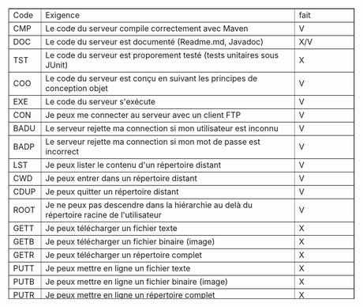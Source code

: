 <table cellspacing="0" cellpadding="0" dir="ltr" border="1" style="width: 702px; height: 588px;"><colgroup><col width="45" /><col width="547" /></colgroup>
<tbody>
<tr style="height: 21px;">
<td data-sheets-value="{&quot;1&quot;:2,&quot;2&quot;:&quot;Code&quot;}" style="width: 44px; height: 21px;">Code</td>
<td data-sheets-value="{&quot;1&quot;:2,&quot;2&quot;:&quot;Exigence&quot;}" style="width: 545px; height: 21px;">Exigence</td>
<td style="width: 112px; height: 21px;">fait</td>
</tr>
<tr style="height: 21px;">
<td data-sheets-value="{&quot;1&quot;:2,&quot;2&quot;:&quot;CMP&quot;}" style="width: 44px; height: 21px;">CMP</td>
<td data-sheets-value="{&quot;1&quot;:2,&quot;2&quot;:&quot;Le code du serveur compile correctement avec Maven&quot;}" style="width: 545px; height: 21px;">Le code du serveur compile correctement avec Maven</td>
<td style="width: 112px; height: 21px;">V</td>
</tr>
<tr style="height: 21px;">
<td data-sheets-value="{&quot;1&quot;:2,&quot;2&quot;:&quot;DOC&quot;}" style="width: 44px; height: 21px;">DOC</td>
<td data-sheets-value="{&quot;1&quot;:2,&quot;2&quot;:&quot;Le code du serveur est document\u00e9 (Readme.md, Javadoc)&quot;}" style="width: 545px; height: 21px;">Le code du serveur est document&eacute; (Readme.md, Javadoc)</td>
<td style="width: 112px; height: 21px;">X/V</td>
</tr>
<tr style="height: 21px;">
<td data-sheets-value="{&quot;1&quot;:2,&quot;2&quot;:&quot;TST&quot;}" style="width: 44px; height: 21px;">TST</td>
<td data-sheets-value="{&quot;1&quot;:2,&quot;2&quot;:&quot;Le code du serveur est proporement test\u00e9 (tests unitaires sous JUnit)&quot;}" style="width: 545px; height: 21px;">Le code du serveur est proporement test&eacute; (tests unitaires sous JUnit)</td>
<td style="width: 112px; height: 21px;">X</td>
</tr>
<tr style="height: 21px;">
<td data-sheets-value="{&quot;1&quot;:2,&quot;2&quot;:&quot;COO&quot;}" style="width: 44px; height: 21px;">COO</td>
<td data-sheets-value="{&quot;1&quot;:2,&quot;2&quot;:&quot;Le code du serveur est con\u00e7u en suivant les principes de conception objet&quot;}" style="width: 545px; height: 21px;">Le code du serveur est con&ccedil;u en suivant les principes de conception objet</td>
<td style="width: 112px; height: 21px;">V</td>
</tr>
<tr style="height: 21px;">
<td data-sheets-value="{&quot;1&quot;:2,&quot;2&quot;:&quot;EXE&quot;}" style="width: 44px; height: 21px;">EXE</td>
<td data-sheets-value="{&quot;1&quot;:2,&quot;2&quot;:&quot;Le code du serveur s'ex\u00e9cute&quot;}" style="width: 545px; height: 21px;">Le code du serveur s'ex&eacute;cute</td>
<td style="width: 112px; height: 21px;">V</td>
</tr>
<tr style="height: 21px;">
<td data-sheets-value="{&quot;1&quot;:2,&quot;2&quot;:&quot;CON&quot;}" style="width: 44px; height: 21px;">CON</td>
<td data-sheets-value="{&quot;1&quot;:2,&quot;2&quot;:&quot;Je peux me connecter au serveur avec un client FTP&quot;}" style="width: 545px; height: 21px;">Je peux me connecter au serveur avec un client FTP</td>
<td style="width: 112px; height: 21px;">V</td>
</tr>
<tr style="height: 21px;">
<td data-sheets-value="{&quot;1&quot;:2,&quot;2&quot;:&quot;BADU&quot;}" style="width: 44px; height: 21px;">BADU</td>
<td data-sheets-value="{&quot;1&quot;:2,&quot;2&quot;:&quot;Le serveur rejette ma connection si mon utilisateur est inconnu&quot;}" style="width: 545px; height: 21px;">Le serveur rejette ma connection si mon utilisateur est inconnu</td>
<td style="width: 112px; height: 21px;">V</td>
</tr>
<tr style="height: 21px;">
<td data-sheets-value="{&quot;1&quot;:2,&quot;2&quot;:&quot;BADP&quot;}" style="width: 44px; height: 21px;">BADP</td>
<td data-sheets-value="{&quot;1&quot;:2,&quot;2&quot;:&quot;Le serveur rejette ma connection si mon mot de passe est incorrect&quot;}" style="width: 545px; height: 21px;">Le serveur rejette ma connection si mon mot de passe est incorrect</td>
<td style="width: 112px; height: 21px;">V</td>
</tr>
<tr style="height: 21px;">
<td data-sheets-value="{&quot;1&quot;:2,&quot;2&quot;:&quot;LST&quot;}" style="width: 44px; height: 21px;">LST</td>
<td data-sheets-value="{&quot;1&quot;:2,&quot;2&quot;:&quot;Je peux lister le contenu d'un r\u00e9pertoire distant&quot;}" style="width: 545px; height: 21px;">Je peux lister le contenu d'un r&eacute;pertoire distant</td>
<td style="width: 112px; height: 21px;">V</td>
</tr>
<tr style="height: 21px;">
<td data-sheets-value="{&quot;1&quot;:2,&quot;2&quot;:&quot;CWD&quot;}" style="width: 44px; height: 21px;">CWD</td>
<td data-sheets-value="{&quot;1&quot;:2,&quot;2&quot;:&quot;Je peux entrer dans un r\u00e9pertoire distant&quot;}" style="width: 545px; height: 21px;">Je peux entrer dans un r&eacute;pertoire distant</td>
<td style="width: 112px; height: 21px;">V</td>
</tr>
<tr style="height: 21px;">
<td data-sheets-value="{&quot;1&quot;:2,&quot;2&quot;:&quot;CDUP&quot;}" style="width: 44px; height: 21px;">CDUP</td>
<td data-sheets-value="{&quot;1&quot;:2,&quot;2&quot;:&quot;Je peux quitter un r\u00e9pertoire distant&quot;}" style="width: 545px; height: 21px;">Je peux quitter un r&eacute;pertoire distant</td>
<td style="width: 112px; height: 21px;">V</td>
</tr>
<tr style="height: 21px;">
<td data-sheets-value="{&quot;1&quot;:2,&quot;2&quot;:&quot;ROOT&quot;}" style="width: 44px; height: 21px;">ROOT</td>
<td data-sheets-value="{&quot;1&quot;:2,&quot;2&quot;:&quot;Je ne peux pas descendre dans la hi\u00e9rarchie au del\u00e0 du r\u00e9pertoire racine de l'utilisateur&quot;}" style="width: 545px; height: 21px;">Je ne peux pas descendre dans la hi&eacute;rarchie au del&agrave; du r&eacute;pertoire racine de l'utilisateur</td>
<td style="width: 112px; height: 21px;">V</td>
</tr>
<tr style="height: 21px;">
<td data-sheets-value="{&quot;1&quot;:2,&quot;2&quot;:&quot;GETT&quot;}" style="width: 44px; height: 21px;">GETT</td>
<td data-sheets-value="{&quot;1&quot;:2,&quot;2&quot;:&quot;Je peux t\u00e9l\u00e9charger un fichier texte&quot;}" style="width: 545px; height: 21px;">Je peux t&eacute;l&eacute;charger un fichier texte</td>
<td style="width: 112px; height: 21px;">X</td>
</tr>
<tr style="height: 21px;">
<td data-sheets-value="{&quot;1&quot;:2,&quot;2&quot;:&quot;GETB&quot;}" style="width: 44px; height: 21px;">GETB</td>
<td data-sheets-value="{&quot;1&quot;:2,&quot;2&quot;:&quot;Je peux t\u00e9l\u00e9charger un fichier binaire (image)&quot;}" style="width: 545px; height: 21px;">Je peux t&eacute;l&eacute;charger un fichier binaire (image)</td>
<td style="width: 112px; height: 21px;">X</td>
</tr>
<tr style="height: 21px;">
<td data-sheets-value="{&quot;1&quot;:2,&quot;2&quot;:&quot;GETR&quot;}" style="width: 44px; height: 21px;">GETR</td>
<td data-sheets-value="{&quot;1&quot;:2,&quot;2&quot;:&quot;Je peux t\u00e9l\u00e9charger un r\u00e9pertoire complet&quot;}" style="width: 545px; height: 21px;">Je peux t&eacute;l&eacute;charger un r&eacute;pertoire complet</td>
<td style="width: 112px; height: 21px;">X</td>
</tr>
<tr style="height: 21px;">
<td data-sheets-value="{&quot;1&quot;:2,&quot;2&quot;:&quot;PUTT&quot;}" style="width: 44px; height: 21px;">PUTT</td>
<td data-sheets-value="{&quot;1&quot;:2,&quot;2&quot;:&quot;Je peux mettre en ligne un fichier texte&quot;}" style="width: 545px; height: 21px;">Je peux mettre en ligne un fichier texte</td>
<td style="width: 112px; height: 21px;">X</td>
</tr>
<tr style="height: 21px;">
<td data-sheets-value="{&quot;1&quot;:2,&quot;2&quot;:&quot;PUTB&quot;}" style="width: 44px; height: 21px;">PUTB</td>
<td data-sheets-value="{&quot;1&quot;:2,&quot;2&quot;:&quot;Je peux mettre en ligne un fichier binaire (image)&quot;}" style="width: 545px; height: 21px;">Je peux mettre en ligne un fichier binaire (image)</td>
<td style="width: 112px; height: 21px;">X</td>
</tr>
<tr style="height: 21px;">
<td data-sheets-value="{&quot;1&quot;:2,&quot;2&quot;:&quot;PUTR&quot;}" style="width: 44px; height: 21px;">PUTR</td>
<td data-sheets-value="{&quot;1&quot;:2,&quot;2&quot;:&quot;Je peux mettre en ligne un r\u00e9pertoire complet&quot;}" style="width: 545px; height: 21px;">Je peux mettre en ligne un r&eacute;pertoire complet</td>
<td style="width: 112px; height: 21px;">X</td>
</tr>
<tr style="height: 21px;">
<td data-sheets-value="{&quot;1&quot;:2,&quot;2&quot;:&quot;RENF&quot;}" style="width: 44px; height: 21px;">RENF</td>
<td data-sheets-value="{&quot;1&quot;:2,&quot;2&quot;:&quot;Je peux renommer un fichier distant&quot;}" style="width: 545px; height: 21px;">Je peux renommer un fichier distant</td>
<td style="width: 112px; height: 21px;">V</td>
</tr>
<tr style="height: 21px;">
<td data-sheets-value="{&quot;1&quot;:2,&quot;2&quot;:&quot;MKD&quot;}" style="width: 44px; height: 21px;">MKD</td>
<td data-sheets-value="{&quot;1&quot;:2,&quot;2&quot;:&quot;Je peux cr\u00e9er un r\u00e9pertoire distant&quot;}" style="width: 545px; height: 21px;">Je peux cr&eacute;er un r&eacute;pertoire distant</td>
<td style="width: 112px; height: 21px;">V</td>
</tr>
<tr style="height: 21px;">
<td data-sheets-value="{&quot;1&quot;:2,&quot;2&quot;:&quot;REND&quot;}" style="width: 44px; height: 21px;">REND</td>
<td data-sheets-value="{&quot;1&quot;:2,&quot;2&quot;:&quot;Je peux renommer un r\u00e9pertoire distant&quot;}" style="width: 545px; height: 21px;">Je peux renommer un r&eacute;pertoire distant</td>
<td style="width: 112px; height: 21px;">V</td>
</tr>
<tr style="height: 21px;">
<td data-sheets-value="{&quot;1&quot;:2,&quot;2&quot;:&quot;RMD&quot;}" style="width: 44px; height: 21px;">RMD</td>
<td data-sheets-value="{&quot;1&quot;:2,&quot;2&quot;:&quot;Je peux supprimer un r\u00e9pertoire distant&quot;}" style="width: 545px; height: 21px;">Je peux supprimer un r&eacute;pertoire distant</td>
<td style="width: 112px; height: 21px;">V</td>
</tr>
<tr style="height: 21px;">
<td data-sheets-value="{&quot;1&quot;:2,&quot;2&quot;:&quot;CLOS&quot;}" style="width: 44px; height: 21px;">CLOS</td>
<td data-sheets-value="{&quot;1&quot;:2,&quot;2&quot;:&quot;Je peux couper proprement la connection (sans crasher le serveur)&quot;}" style="width: 545px; height: 21px;">Je peux couper proprement la connection (sans crasher le serveur)</td>
<td style="width: 112px; height: 21px;">V</td>
</tr>
<tr style="height: 21px;">
<td data-sheets-value="{&quot;1&quot;:2,&quot;2&quot;:&quot;PORT&quot;}" style="width: 44px; height: 21px;">PORT</td>
<td data-sheets-value="{&quot;1&quot;:2,&quot;2&quot;:&quot;Je peux configurer le port du serveur FTP&quot;}" style="width: 545px; height: 21px;">Je peux configurer le port du serveur FTP</td>
<td style="width: 112px; height: 21px;">V</td>
</tr>
<tr style="height: 21px;">
<td data-sheets-value="{&quot;1&quot;:2,&quot;2&quot;:&quot;HOME&quot;}" style="width: 44px; height: 21px;">HOME</td>
<td data-sheets-value="{&quot;1&quot;:2,&quot;2&quot;:&quot;Je peux configurer le r\u00e9pertoire racine du serveur FTP&quot;}" style="width: 545px; height: 21px;">Je peux configurer le r&eacute;pertoire racine du serveur FTP</td>
<td style="width: 112px; height: 21px;">V</td>
</tr>
<tr style="height: 21px;">
<td data-sheets-value="{&quot;1&quot;:2,&quot;2&quot;:&quot;ACPA&quot;}" style="width: 44px; height: 21px;">ACPA</td>
<td data-sheets-value="{&quot;1&quot;:2,&quot;2&quot;:&quot;Le serveur supporte le mode ACTIF et PASSIF&quot;}" style="width: 545px; height: 21px;">Le serveur supporte le mode ACTIF et PASSIF</td>
<td style="width: 112px; height: 21px;">V</td>
</tr>
<tr style="height: 21px;">
<td data-sheets-value="{&quot;1&quot;:2,&quot;2&quot;:&quot;THRE&quot;}" style="width: 44px; height: 21px;">THRE</td>
<td data-sheets-value="{&quot;1&quot;:2,&quot;2&quot;:&quot;Le serveur supporte la connexion de plusieurs clients simultan\u00e9s&quot;}" style="width: 545px; height: 21px;">Le serveur supporte la connexion de plusieurs clients simultan&eacute;s</td>
<td style="width: 112px; height: 21px;">V</td>
</tr>
</tbody>
</table>